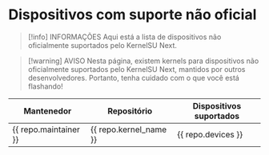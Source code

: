 # Dispositivos com suporte não oficial

>[!info] INFORMAÇÕES
> Aqui está a lista de dispositivos não oficialmente suportados pelo KernelSU Next.

>[!warning] AVISO
> Nesta página, existem kernels para dispositivos não oficialmente suportados pelo KernelSU Next, mantidos por outros desenvolvedores. Portanto, tenha cuidado com o que você está flashando!

<script setup>
import data from '../repos.json'
</script>

<table>
   <thead>
      <tr>
         <th>Mantenedor</th>
         <th>Repositório</th>
         <th>Dispositivos suportados</th>
      </tr>
   </thead>
   <tbody>
    <tr v-for="repo in data" :key="repo.devices">
        <td><a :href="repo.maintainer_link" target="_blank" rel="noreferrer">{{ repo.maintainer }}</a></td>
        <td><a :href="repo.kernel_link" target="_blank" rel="noreferrer">{{ repo.kernel_name }}</a></td>
        <td>{{ repo.devices }}</td>
    </tr>
   </tbody>
</table>